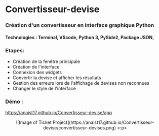 # Convertisseur-devise

### Création d'un convertisseur en interface graphique Python

#### Technologies : Terminal, VScode, Python 3, PySide2, Package JSON, 

### Etapes: 

- Création de la fenêtre principale 
- Création de l'interface
- Connexion des widgets
- Convertir la devise et afficher les résultats 
- Gestion des erreurs lors de l'affichage de devises non reconnues
- Changer le style de l'interface

### Démo : 

https://anaist17.github.io/Convertisseur-devise/app

<p align="center">
![Image of Ticket Project](https://anaist17.github.io/Convertisseur-devise/convertisseur-devises.png)
<:p>
